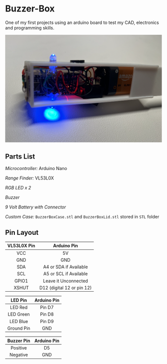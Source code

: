 # Buzzer-Box

One of my first projects using an arduino board to test my CAD, electronics and programming skills.

![BuzzerBox](Images/buzzerbox.png)

## Parts List

_Microcontroller:_ Arduino Nano

_Range Finder:_ VL53L0X

_RGB LED x 2_

_Buzzer_

_9 Volt Battery with Connector_

_Custom Case:_ `BuzzerBoxCase.stl` and `BuzzerBoxLid.stl` stored in `STL` folder

## Pin Layout

| VL53L0X Pin |        Arduino Pin         |
| :---------: | :------------------------: |
|     VCC     |             5V             |
|     GND     |            GND             |
|     SDA     |   A4 or SDA if Available   |
|     SCL     |   A5 or SCL if Available   |
|    GPIO1    |    Leave it Unconnected    |
|    XSHUT    | D12 (digital 12 or pin 12) |

|  LED Pin   | Arduino Pin |
| :--------: | :---------: |
|  LED Red   |   Pin D7    |
| LED Green  |   Pin D8    |
|  LED Blue  |   Pin D9    |
| Ground Pin |     GND     |

| Buzzer Pin | Arduino Pin |
| :--------: | :---------: |
|  Positive  |     D5      |
|  Negative  |     GND     |
